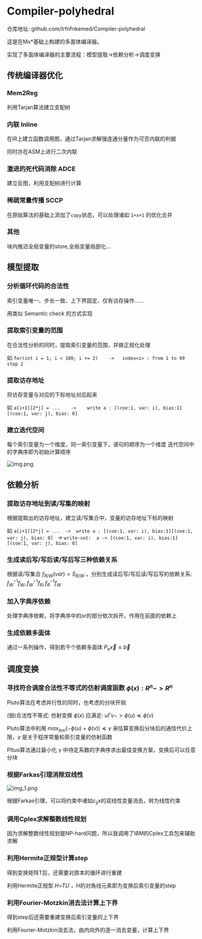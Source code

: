# Compiler-polyhedral

仓库地址: github.com/Irfnfnkemed/Compiler-polyhedral

这是在Mx*基础上构建的多面体编译器。

实现了多面体编译器的主要流程：模型提取->依赖分析->调度变换

## 传统编译器优化

### Mem2Reg

利用Tarjan算法建立支配树

### 内联 Inline

在IR上建立函数调用图，通过Tarjan求解强连通分量作为可否内联的判据

同时亦在ASM上进行二次内联

### 激进的死代码消除 ADCE

建立反图，利用支配树进行计算

### 稀疏常量传播 SCCP

在原始算法的基础上添加了`copy`状态，可以处理诸如 `1+x+1` 的优化合并

### 其他

块内推迟全局变量的store,全局变量局部化...

## 模型提取

### 分析循环代码的合法性

索引变量唯一、步长一致、上下界固定、仅有访存操作……

用类似 Semantic check 的方式实现

### 提取索引变量的范围

在合法性分析的同时，提取索引变量的范围，并做正规化处理

如 `for(int i = 1; i < 100; i += 2)    ->   index<i> : from 1 to 99 step 2`

### 提取访存地址 

将访存变量与对应的下标地址对应起来

如 `a[i+1][2*j] = ...    ->    write a : [(coe:1, var: i), bias:1][(coe:1, var: j), bias: 0]`

### 建立迭代空间

每个索引变量为一个维度，同一索引变量下，语句的顺序为一个维度
迭代空间中的字典序即为初始计算顺序

![img.png](img.png)

## 依赖分析

### 提取访存地址到读/写集的映射

根据提取出的访存地址，建立读/写集合中，变量的访存地址下标的映射

如 `a[i+1][2*j] = ...  ->  write a : [(coe:1, var: i), bias:1][(coe:1, var: j), bias: 0] `
      ->    `write-set:  a -> [(coe:1, var: i), bias:1][(coe:1, var: j), bias: 0] `

### 生成读后写/写后读/写后写三种依赖关系

根据读/写集合 $f_{R/W} (var)=S_{R/W}$ ，分别生成读后写/写后读/写后写的依赖关系: $f_W^{-1}f_W, f_W^{-1}f_R, f_R^{-1}f_W$

### 加入字典序依赖

处理字典序依赖，将字典序中的or的部分依次拆开，作用在前面的依赖上

### 生成依赖多面体

通过一系列操作，得到若干个依赖多面体 $P_e\vec{x}\le \vec{b}$

## 调度变换

### 寻找符合调度合法性不等式的仿射调度函数 $\phi(x):R^n->R^n$

Pluto算法在考虑并行性的同时，也考虑的分块开销

(弱)合法性不等式: 仿射变换 $\phi(x)$ 应满足:  $u\Gamma v -> \phi(u)\preceq \phi(v)$

Pluto算法中利用 $max_{lexi} (-\phi(u)+\phi(v))\preceq \gamma$  来估算变换后分块后的通信代价上限，$\gamma$ 是关于程序常量和索引变量的仿射函数

Pltuo算法通过最小化 $\gamma$ 中待定系数的字典序求出最佳变换方案，变换后可以任意分块

### 根据Farkas引理消除双线性

![img_1.png](img_1.png)

根据Farkas引理，可以将约束中诸如$c_{ij} x$的双线性变量消去，转为线性约束

### 调用Cplex求解整数线性规划

因为求解整数线性规划是NP-hard问题，所以我调用了IBM的Cplex工具包来辅助求解

### 利用Hermite正规型计算step

得到变换矩阵T后，还需要对原本的循环进行重建

利用Hermite正规型 𝐻=𝑇𝑈 ，H的对角线元素即为变换后索引变量的step 

### 利用Fourier-Motzkin消去法计算上下界

得到step后还需要重建变换后索引变量的上下界

利用Fourier-Motzkin消去法，由内向外的逐一消去变量，计算上下界
